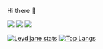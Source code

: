  Hi there 👋

<img src="https://img.shields.io/badge/HTML5-E34F26?style=for-the-badge&logo=html5&logoColor=white"/>
<img src="https://img.shields.io/badge/CSS3-1572B6?style=for-the-badge&logo=css3&logoColor=white"/>
<img src="https://img.shields.io/badge/JavaScript-323330?style=for-the-badge&logo=javascript&logoColor=F7DF1E"/>


[![Leydijane stats](https://github-readme-stats.vercel.app/api?username=leydijanelima)](https://github.com/anuraghazra/github-readme-stats)
[![Top Langs](https://github-readme-stats.vercel.app/api/top-langs/?username=leydijanelima)](https://github.com/anuraghazra/github-readme-stats)



